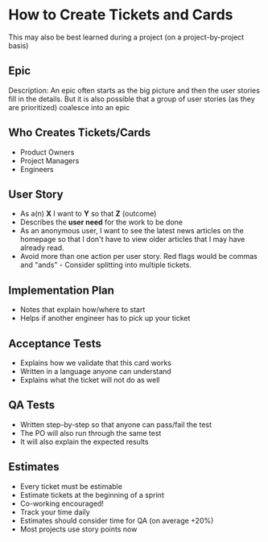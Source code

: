 # How to Create Tickets and Cards

This may also be best learned during a project (on a project-by-project basis)

## Epic
Description: An epic often starts as the big picture and then the user stories fill in the details. But it is also possible that a group of user stories (as they are prioritized) coalesce into an epic

## Who Creates Tickets/Cards
* Product Owners
* Project Managers
* Engineers

## User Story
* As a(n) **X** I want to **Y** so that **Z** (outcome)
* Describes the **user need** for the work to be done
* As an anonymous user, I want to see the latest news articles on the homepage so that I don't have to view older articles that I may have already read.
* Avoid more than one action per user story. Red flags would be commas and "ands" - Consider splitting into multiple tickets.

## Implementation Plan
* Notes that explain how/where to start
* Helps if another engineer has to pick up your ticket

## Acceptance Tests
* Explains how we validate that this card works
* Written in a language anyone can understand
* Explains what the ticket will not do as well

## QA Tests
* Written step-by-step so that anyone can pass/fail the test
* The PO will also run through the same test
* It will also explain the expected results

## Estimates
* Every ticket must be estimable
* Estimate tickets at the beginning of a sprint
* Co-working encouraged!
* Track your time daily
* Estimates should consider time for QA (on average +20%)
* Most projects use story points now
